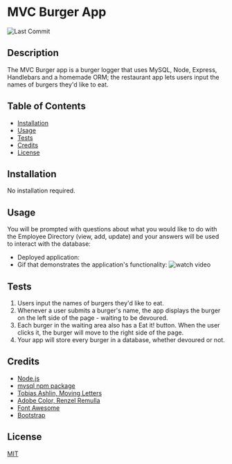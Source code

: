 # MVC Burger App
![Last Commit](https://img.shields.io/github/last-commit/macz-norton/mvc-burger-app)

## Description

The MVC Burger app is a burger logger that uses MySQL, Node, Express, Handlebars and a homemade ORM; the restaurant app lets users input the names of burgers they'd like to eat.

## Table of Contents

* [Installation](#installation)
* [Usage](#usage)
* [Tests](#tests)
* [Credits](#credits)
* [License](#license)

## Installation

No installation required.

## Usage

You will be prompted with questions about what you would like to do with the Employee Directory (view, add, update) and your answers will be used to interact with the database:
* Deployed application: []()
* Gif that demonstrates the application's functionality: ![watch video]()

## Tests

1. Users input the names of burgers they'd like to eat.
2. Whenever a user submits a burger's name, the app displays the burger on the left side of the page - waiting to be devoured.
3. Each burger in the waiting area also has a Eat it! button. When the user clicks it, the burger will move to the right side of the page.
4. Your app will store every burger in a database, whether devoured or not.

## Credits

* [Node.js](https://nodejs.org/en/)
* [mysql npm package](https://www.npmjs.com/package/mysql)
* [Tobias Ashlin, Moving Letters](https://tobiasahlin.com/moving-letters/)
* [Adobe Color, Renzel Remulla](https://color.adobe.com/)
* [Font Awesome](https://fontawesome.com/)
* [Bootstrap](https://getbootstrap.com/)


## License

[MIT](https://choosealicense.com/licenses/mit/)